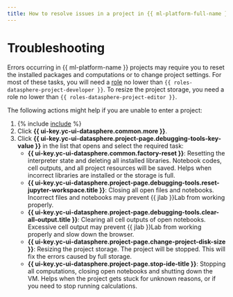 ```yaml
---
title: How to resolve issues in a project in {{ ml-platform-full-name }}
---
```


# Troubleshooting

Errors occurring in {{ ml-platform-name }} projects may require you to reset the installed packages and computations or to change project settings. For most of these tasks, you will need a [role](../../security/index.md#roles-list) no lower than `{{ roles-datasphere-project-developer }}`. To resize the project storage, you need a role no lower than `{{ roles-datasphere-project-editor }}`.

The following actions might help if you are unable to enter a project:

1. {% include [include](../../../_includes/datasphere/ui-find-project.md) %}
1. Click **{{ ui-key.yc-ui-datasphere.common.more }}**.
1. Click **{{ ui-key.yc-ui-datasphere.project-page.debugging-tools-key-value }}** in the list that opens and select the required task:
   * **{{ ui-key.yc-ui-datasphere.common.factory-reset }}**: Resetting the interpreter state and deleting all installed libraries. Notebook codes, cell outputs, and all project resources will be saved. Helps when incorrect libraries are installed or the storage is full.
   * **{{ ui-key.yc-ui-datasphere.project-page.debugging-tools.reset-jupyter-workspace.title }}**: Closing all open files and notebooks. Incorrect files and notebooks may prevent {{ jlab }}Lab from working properly.
   * **{{ ui-key.yc-ui-datasphere.project-page.debugging-tools.clear-all-output.title }}**: Clearing all cell outputs of open notebooks. Excessive cell output may prevent {{ jlab }}Lab from working properly and slow down the browser.
   * **{{ ui-key.yc-ui-datasphere.project-page.change-project-disk-size }}**: Resizing the project storage. The project will be stopped. This will fix the errors caused by full storage.
   * **{{ ui-key.yc-ui-datasphere.project-page.stop-ide-title }}**: Stopping all computations, closing open notebooks and shutting down the VM. Helps when the project gets stuck for unknown reasons, or if you need to stop running calculations.
